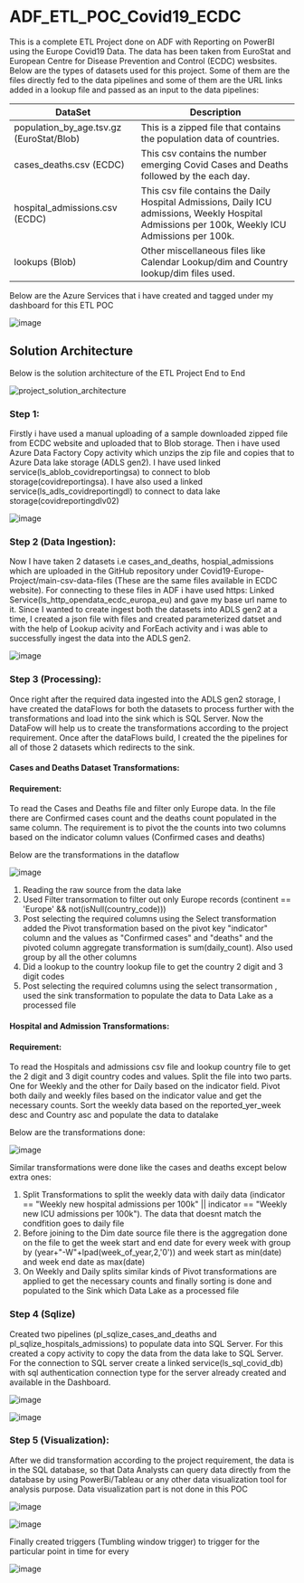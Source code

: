 # ADF_ETL_POC_Covid19_ECDC
This is a complete ETL Project done on ADF with Reporting on PowerBI using the Europe Covid19 Data. The data has been taken from EuroStat and European Centre for Disease Prevention and Control (ECDC) wesbsites.
Below are the types of datasets used for this project. Some of them are the files directly fed to the data pipelines and some of them are the URL links added in a lookup file and passed as an input to the data pipelines:

| DataSet | Description | 
|----------|---------- |
| population_by_age.tsv.gz (EuroStat/Blob) | This is a zipped file that contains the population data of countries. |
| cases_deaths.csv (ECDC) | This csv contains the number emerging Covid Cases and Deaths followed by the each day. |
| hospital_admissions.csv (ECDC) | This csv file contains the Daily Hospital Admissions, Daily ICU admissions, Weekly Hospital Admissions per 100k, Weekly ICU Admissions per 100k. |
| lookups (Blob) | Other miscellaneous files like Calendar Lookup/dim and Country lookup/dim files used. |

Below are the Azure Services that i have created and tagged under my dashboard for this ETL POC

![image](https://github.com/user-attachments/assets/ceabee6c-291c-44f8-8b1b-6e52971995b4)


## Solution Architecture

Below is the solution architecture of the ETL Project End to End

![project_solution_architecture](https://github.com/user-attachments/assets/9ff2c862-0cc5-4255-9e45-6627b032a57e)

### Step 1:
Firstly i have used a manual uploading of a sample downloaded zipped file from ECDC website and uploaded that to Blob storage. Then i have used Azure Data Factory Copy activity which unzips the zip file and copies that to Azure Data lake storage (ADLS gen2). I have used linked service(ls_ablob_covidreportingsa) to connect to blob storage(covidreportingsa). I have also used a linked service(ls_adls_covidreportingdl) to connect to data lake storage(covidreportingdlv02)

![image](https://github.com/user-attachments/assets/6132774c-2641-4e7f-b07f-f4f968a71020)

### Step 2 (Data Ingestion):
Now I have taken 2 datasets i.e cases_and_deaths, hospial_admissions which are uploaded in the GitHub repository under Covid19-Europe-Project/main-csv-data-files (These are the same files available in ECDC website). For connecting to these files in ADF i have used  https: Linked Service(ls_http_opendata_ecdc_europa_eu) and gave my base url name to it. Since I wanted to create ingest both the datasets into ADLS gen2 at a time, I created a json file with  files and created parameterized datset and with the help of Lookup acivity and ForEach activity and i was able to successfully ingest the data into the ADLS gen2.

![image](https://github.com/user-attachments/assets/0f08f8d5-057d-473e-9f8a-86f765e3a27b)

### Step 3 (Processing):
Once right after the required data ingested into the ADLS gen2 storage, I have created the dataFlows for both the datasets to process further with the transformations and load into the sink which is SQL Server. Now the DataFow will help us to create the transformations according to the project requirement. Once after the dataFlows build, I created the the pipelines for all of those 2 datasets which redirects to the sink.



#### Cases and Deaths Dataset Transformations:
#### Requirement:
To read the Cases and Deaths file and filter only Europe data. In the file there are Confirmed cases count and the deaths count populated in the same column. The requirement is to pivot the the counts into two columns based on the indicator column values (Confirmed cases and deaths)

Below are the transformations in the dataflow

![image](https://github.com/user-attachments/assets/07007c85-ced3-48cb-acb0-b1ca9f1fa5f8)

1. Reading the raw source from the data lake
2. Used Filter transormation to filter out only Europe records (continent == 'Europe' && not(isNull(country_code)))
3. Post selecting the required columns using the Select transformation added the Pivot transformation based on the pivot key "indicator" column and the values as "Confirmed cases" and "deaths" and the pivoted column aggregate transformation is sum(daily_count). Also used group by all the other columns
4. Did a lookup to the country lookup file to get the country 2 digit and 3 digit codes
5. Post selecting the required columns using the select transormation , used the sink transformation to populate the data to Data Lake as a processed file

#### Hospital and Admission Transformations:
#### Requirement:
To read the Hospitals and admissions csv file and lookup country file to get the 2 digit and 3 digit country codes and values. Split the file into two parts. One for Weekly and the other for Daily based on the indicator field. Pivot both daily and weekly files based on the indicator value and get the necessary counts. Sort the weekly data based on the reported_yer_week desc and Country asc and populate the data to datalake

Below are the transformations done:

![image](https://github.com/user-attachments/assets/dead25d0-d732-40d6-90a0-b0d75983fd77)

Similar transformations were done like the cases and deaths except below extra ones:
1. Split Transformations to split the weekly data with daily data (indicator == "Weekly new hospital admissions per 100k" || indicator == "Weekly new ICU admissions per 100k"). The data that doesnt match the condfition goes to daily file
2. Before joining to the Dim date source file there is the aggregation done on the file to get the week start and end date for every week with group by (year+"-W"+lpad(week_of_year,2,'0')) and week start as min(date) and week end date as max(date)
3. On Weekly and Daily splits similar kinds of Pivot transformations are applied to get the necessary counts and finally sorting is done and populated to the Sink which Data Lake as a processed file

### Step 4 (Sqlize)
Created two pipelines (pl_sqlize_cases_and_deaths and pl_sqlize_hospitals_admissions) to populate data into SQL Server. For this created a copy activity to copy the data from the data lake to SQL Server. For the connection to SQL server create a linked service(ls_sql_covid_db) with sql authentication connection type for the server already created and available in the Dashboard.

![image](https://github.com/user-attachments/assets/b2bbc1ff-22c5-4e9f-9253-7b50926caa91)

![image](https://github.com/user-attachments/assets/76e52618-e63b-4247-8d68-4ec8e22fd23b)


### Step 5 (Visualization):
After we did transformation according to the project requirement, the data is in the SQL database, so that Data Analysts can query data directly from the database by using PowerBi/Tableau or any other data visualization tool for analysis purpose. Data visualization part is not done in this POC

![image](https://github.com/user-attachments/assets/8527f888-fb02-4785-b5d5-1f7030decab8)

![image](https://github.com/user-attachments/assets/4b6433c4-7712-4cb2-9463-ac04d5d70d3a)


Finally created triggers (Tumbling window trigger) to trigger for the particular point in time for every 

![image](https://github.com/user-attachments/assets/eda80e7b-eb7e-4b48-a7e1-c135a32dc0a8)




